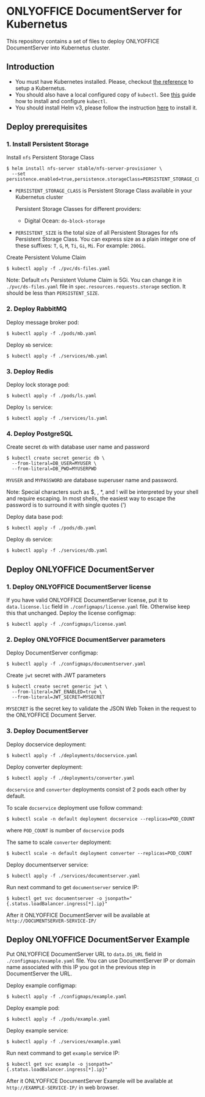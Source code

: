 # ONLYOFFICE DocumentServer for Kubernetus

This repository contains a set of files to deploy ONLYOFFICE DocumentServer into Kubernetus cluster.

## Introduction

- You must have Kubernetes installed. Please, checkout [the reference](https://kubernetes.io/docs/setup/) to setup a Kubernetus.
- You should also have a local configured copy of `kubectl`. See [this](https://kubernetes.io/docs/tasks/tools/install-kubectl/) guide how to install and configure `kubectl`.
- You should install Helm v3, please follow the instruction [here](https://helm.sh/docs/intro/install/) to install it.

## Deploy prerequisites

### 1. Install Persistent Storage

Install `nfs` Persistent Storage Class
```
$ helm install nfs-server stable/nfs-server-provisioner \
  --set persistence.enabled=true,persistence.storageClass=PERSISTENT_STORAGE_CLASS,persistence.size=PERSISTENT_SIZE
```

- `PERSISTENT_STORAGE_CLASS` is Persistent Storage Class available in your Kubernetus cluster

  Persistent Storage Classes for different providers:
  - Digital Ocean: `do-block-storage`

- `PERSISTENT_SIZE` is the total size of all Persistent Storages for nfs Persistent Storage Class. You can express size as a plain integer one of these suffixes: `T`, `G`, `M`, `Ti`, `Gi`, `Mi`. For example: `200Gi`.

Create Persistent Volume Claim
```
$ kubectl apply -f ./pvc/ds-files.yaml
```
Note: Default `nfs` Persistent Volume Claim is 5Gi. You can change it in `./pvc/ds-files.yaml` file in `spec.resources.requests.storage` section. It should be less than `PERSISTENT_SIZE`.

### 2. Deploy RabbitMQ
Deploy message broker pod:
```
$ kubectl apply -f ./pods/mb.yaml
```
Deploy `mb` service:
```
$ kubectl apply -f ./services/mb.yaml
```

### 3. Deploy Redis
Deploy lock storage pod:
```
$ kubectl apply -f ./pods/ls.yaml
```
Deploy `ls` service:
```
$ kubectl apply -f ./services/ls.yaml
```

### 4. Deploy PostgreSQL
Create secret `db` with database user name and password
```
$ kubectl create secret generic db \
  --from-literal=DB_USER=MYUSER \
  --from-literal=DB_PWD=MYUSERPWD
```
`MYUSER` and `MYPASSWORD` are database superuser name and password.

Note:
Special characters such as $, \, *, and ! will be interpreted by your shell and require escaping. In most shells, the easiest way to escape the password is to surround it with single quotes (')

Deploy data base pod:
```
$ kubectl apply -f ./pods/db.yaml
```
Deploy `db` service:
```
$ kubectl apply -f ./services/db.yaml
```

## Deploy ONLYOFFICE DocumentServer

### 1. Deploy ONLYOFFICE DocumentServer license
If you have valid ONLYOFFICE DocumentServer license, put it to `data.license.lic` field in `./configmaps/license.yaml` file. Otherwise keep this that unchanged.
Deploy the license configmap:
```
$ kubectl apply -f ./configmaps/license.yaml
```
### 2. Deploy ONLYOFFICE DocumentServer parameters
Deploy DocumentServer configmap:
```
$ kubectl apply -f ./configmaps/documentserver.yaml
```

Create `jwt` secret with JWT parameters
```
$ kubectl create secret generic jwt \
  --from-literal=JWT_ENABLED=true \
  --from-literal=JWT_SECRET=MYSECRET
```
`MYSECRET` is the secret key to validate the JSON Web Token in the request to the ONLYOFFICE Document Server.

### 3. Deploy DocumentServer

Deploy docservice deployment:
```
$ kubectl apply -f ./deployments/docservice.yaml
```

Deploy converter deployment:
```
$ kubectl apply -f ./deployments/converter.yaml
```

`docservice` and `converter` deployments consist of 2 pods each other by default.

To scale `docservice` deployment use follow command:
```
$ kubectl scale -n default deployment docservice --replicas=POD_COUNT
```
where `POD_COUNT` is number of `docservice` pods

The same to scale `converter` deployment:
```
$ kubectl scale -n default deployment converter --replicas=POD_COUNT
```

Deploy documentserver service:
```
$ kubectl apply -f ./services/documentserver.yaml
```
Run next command to get `documentserver` service IP:
```
$ kubectl get svc documentserver -o jsonpath="{.status.loadBalancer.ingress[*].ip}"
```

After it ONLYOFFICE DocumentServer will be available at `http://DOCUMENTSERVER-SERVICE-IP/`

## Deploy ONLYOFFICE DocumentServer Example

Put ONLYOFFICE DocumentServer URL to `data.DS_URL` field in `./configmaps/example.yaml` file.
You can use DocumentServer IP or domain name associated with this IP you got in the previous step in DocumentServer the URL.

Deploy example configmap:
```
$ kubectl apply -f ./configmaps/example.yaml
```

Deploy example pod:
```
$ kubectl apply -f ./pods/example.yaml
```
Deploy example service:
```
$ kubectl apply -f ./services/example.yaml
```
Run next command to get `example` service IP:
```
$ kubectl get svc example -o jsonpath="{.status.loadBalancer.ingress[*].ip}"
```

After it ONLYOFFICE DocumentServer Example will be available at `http://EXAMPLE-SERVICE-IP/` in web browser.